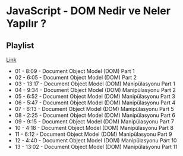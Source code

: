 # JavaScript - DOM Nedir ve Neler Yapılır ?

## Playlist

[Link](https://www.youtube.com/playlist?list=PLqrGn5CSpZ-fvGfz1Hcbm05OMBM4yeWYO)

- 01 - 8:09  -  Document Object Model (DOM) Part 1   
- 02 - 6:05  -  Document Object Model (DOM) Part 2   
- 03 - 13:17 - Document Object Model (DOM) Manipülasyonu Part 1   
- 04 - 9:34  -  Document Object Model (DOM) Manipülasyonu Part 2   
- 05 - 6:52  -  Document Object Model (DOM) Manipülasyonu Part 3   
- 06 - 5:47  -  Document Object Model (DOM) Manipülasyonu Part 4   
- 07 - 6:13  -  Document Object Model (DOM) Manipülasyonu Part 5   
- 08 - 2:25  -  Document Object Model (DOM) Manipülasyonu Part 6   
- 09 - 9:15  -  Document Object Model (DOM) Manipülasyonu Part 7   
- 10 - 4:18  - Document Object Model (DOM) Manipülasyonu Part 8   
- 11 - 6:12  - Document Object Model (DOM) Manipülasyonu Part 9   
- 12 - 4:40  - Document Object Model (DOM) Manipülasyonu Part 10   
- 13 - 13:02 - Document Object Model (DOM) Manipülasyonu Part 11 

